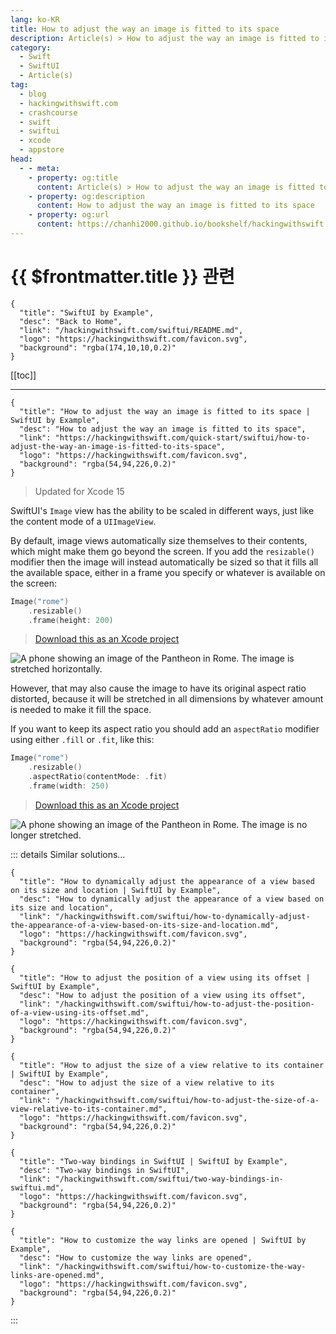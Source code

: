 ```yaml
---
lang: ko-KR
title: How to adjust the way an image is fitted to its space
description: Article(s) > How to adjust the way an image is fitted to its space
category:
  - Swift
  - SwiftUI
  - Article(s)
tag: 
  - blog
  - hackingwithswift.com
  - crashcourse
  - swift
  - swiftui
  - xcode
  - appstore
head:
  - - meta:
    - property: og:title
      content: Article(s) > How to adjust the way an image is fitted to its space
    - property: og:description
      content: How to adjust the way an image is fitted to its space
    - property: og:url
      content: https://chanhi2000.github.io/bookshelf/hackingwithswift.com/swiftui/how-to-adjust-the-way-an-image-is-fitted-to-its-space.html
---
```


# {{ $frontmatter.title }} 관련

```component VPCard
{
  "title": "SwiftUI by Example",
  "desc": "Back to Home",
  "link": "/hackingwithswift.com/swiftui/README.md",
  "logo": "https://hackingwithswift.com/favicon.svg",
  "background": "rgba(174,10,10,0.2)"
}
```

[[toc]]

---

```component VPCard
{
  "title": "How to adjust the way an image is fitted to its space | SwiftUI by Example",
  "desc": "How to adjust the way an image is fitted to its space",
  "link": "https://hackingwithswift.com/quick-start/swiftui/how-to-adjust-the-way-an-image-is-fitted-to-its-space",
  "logo": "https://hackingwithswift.com/favicon.svg",
  "background": "rgba(54,94,226,0.2)"
}
```

> Updated for Xcode 15

SwiftUI's `Image` view has the ability to be scaled in different ways, just like the content mode of a `UIImageView`.

By default, image views automatically size themselves to their contents, which might make them go beyond the screen. If you add the `resizable()` modifier then the image will instead automatically be sized so that it fills all the available space, either in a frame you specify or whatever is available on the screen:

```swift
Image("rome")
    .resizable()
    .frame(height: 200)
```

> [<VPIcon icon="fas fa-file-zipper"/>Download this as an Xcode project](https://hackingwithswift.com/files/projects/swiftui/how-to-adjust-the-way-an-image-is-fitted-to-its-space-1.zip)

![A phone showing an image of the Pantheon in Rome. The image is stretched horizontally.](https://hackingwithswift.com/img/books/quick-start/swiftui/how-to-adjust-the-way-an-image-is-fitted-to-its-space-1~dark.png)

However, that may also cause the image to have its original aspect ratio distorted, because it will be stretched in all dimensions by whatever amount is needed to make it fill the space.

If you want to keep its aspect ratio you should add an `aspectRatio` modifier using either `.fill` or `.fit`, like this:

```swift
Image("rome")
    .resizable()
    .aspectRatio(contentMode: .fit)
    .frame(width: 250)
```

> [<VPIcon icon="fas fa-file-zipper"/>Download this as an Xcode project](https://hackingwithswift.com/files/projects/swiftui/how-to-adjust-the-way-an-image-is-fitted-to-its-space-2.zip)

![A phone showing an image of the Pantheon in Rome. The image is no longer stretched.](https://hackingwithswift.com/img/books/quick-start/swiftui/how-to-adjust-the-way-an-image-is-fitted-to-its-space-2~dark.png)

::: details Similar solutions…

```component VPCard
{
  "title": "How to dynamically adjust the appearance of a view based on its size and location | SwiftUI by Example",
  "desc": "How to dynamically adjust the appearance of a view based on its size and location",
  "link": "/hackingwithswift.com/swiftui/how-to-dynamically-adjust-the-appearance-of-a-view-based-on-its-size-and-location.md",
  "logo": "https://hackingwithswift.com/favicon.svg",
  "background": "rgba(54,94,226,0.2)"
}
```

```component VPCard
{
  "title": "How to adjust the position of a view using its offset | SwiftUI by Example",
  "desc": "How to adjust the position of a view using its offset",
  "link": "/hackingwithswift.com/swiftui/how-to-adjust-the-position-of-a-view-using-its-offset.md",
  "logo": "https://hackingwithswift.com/favicon.svg",
  "background": "rgba(54,94,226,0.2)"
}
```

```component VPCard
{
  "title": "How to adjust the size of a view relative to its container | SwiftUI by Example",
  "desc": "How to adjust the size of a view relative to its container",
  "link": "/hackingwithswift.com/swiftui/how-to-adjust-the-size-of-a-view-relative-to-its-container.md",
  "logo": "https://hackingwithswift.com/favicon.svg",
  "background": "rgba(54,94,226,0.2)"
}
```

```component VPCard
{
  "title": "Two-way bindings in SwiftUI | SwiftUI by Example",
  "desc": "Two-way bindings in SwiftUI",
  "link": "/hackingwithswift.com/swiftui/two-way-bindings-in-swiftui.md",
  "logo": "https://hackingwithswift.com/favicon.svg",
  "background": "rgba(54,94,226,0.2)"
}
```

```component VPCard
{
  "title": "How to customize the way links are opened | SwiftUI by Example",
  "desc": "How to customize the way links are opened",
  "link": "/hackingwithswift.com/swiftui/how-to-customize-the-way-links-are-opened.md",
  "logo": "https://hackingwithswift.com/favicon.svg",
  "background": "rgba(54,94,226,0.2)"
}
```

:::

